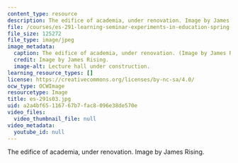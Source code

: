 ```yaml
---
content_type: resource
description: The edifice of academia, under renovation. Image by James Rising.
file: /courses/es-291-learning-seminar-experiments-in-education-spring-2003/a2a4bf65116767b7fac8096e38de570e_es-291s03.jpg
file_size: 125272
file_type: image/jpeg
image_metadata:
  caption: The edifice of academia, under renovation. (Image by James Rising.)
  credit: Image by James Rising.
  image-alt: Lecture hall under construction.
learning_resource_types: []
license: https://creativecommons.org/licenses/by-nc-sa/4.0/
ocw_type: OCWImage
resourcetype: Image
title: es-291s03.jpg
uid: a2a4bf65-1167-67b7-fac8-096e38de570e
video_files:
  video_thumbnail_file: null
video_metadata:
  youtube_id: null
---
```

The edifice of academia, under renovation. Image by James Rising.